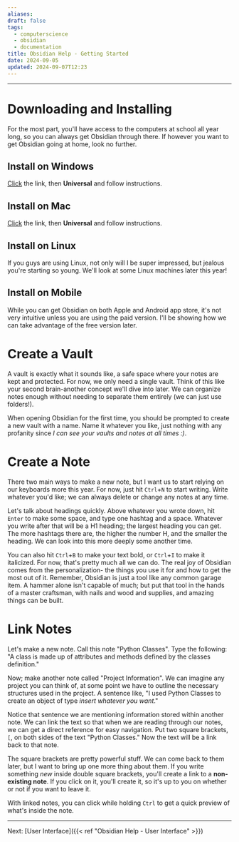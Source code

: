 ```yaml
---
aliases: 
draft: false
tags:
  - computerscience
  - obsidian
  - documentation
title: Obsidian Help - Getting Started
date: 2024-09-05
updated: 2024-09-07T12:23
---
```


-------------------------------------------------------------------------------


# Downloading and Installing 

For the most part, you'll have access to the computers at school all year long, so you can always get Obsidian through there. If however you want to get Obsidian going at home, look no further.

## Install on Windows

[Click]() the link, then **Universal** and follow instructions.

## Install on Mac

[Click]() the link, then **Universal** and follow instructions.

## Install on Linux

If you guys are using Linux, not only will I be super impressed, but jealous you're starting so young. We'll look at some Linux machines later this year!

## Install on Mobile

While you can get Obsidian on both Apple and Android app store, it's not very intuitive unless you are using the paid version. I'll be showing how we can take advantage of the free version later.


# Create a Vault

A vault is exactly what it sounds like, a safe space where your notes are kept and protected. For now, we only need a single vault. Think of this like your second brain-another concept we'll dive into later. We can organize notes enough without needing to separate them entirely (we can just use folders!).

When opening Obsidian for the first time, you should be prompted to create a new vault with a name. Name it whatever you like, just nothing with any profanity since *I can see your vaults and notes at all times :)*.


# Create a Note

There two main ways to make a new note, but I want us to start relying on our keyboards more this year. For now, just hit `Ctrl`+`N` to start writing. Write whatever you'd like; we can always delete or change any notes at any time.

Let's talk about headings quickly. Above whatever you wrote down, hit `Enter` to make some space, and type one hashtag and a space. Whatever you write after that will be a H1 heading; the largest heading you can get. The more hashtags there are, the higher the number H, and the smaller the heading. We can look into this more deeply some another time. 

You can also hit `Ctrl`+`B` to make your text bold, or `Ctrl`+`I` to make it italicized. For now, that's pretty much all we can do. The real joy of Obsidian comes from the personalization- the things you use it for and how to get the most out of it. Remember, Obsidian is just a tool like any common garage item. A hammer alone isn't capable of much; but put that tool in the hands of a master craftsman, with nails and wood and supplies, and amazing things can be built.


# Link Notes

Let's make a new note. Call this note "Python Classes". Type the following: "A class is made up of attributes and methods defined by the classes definition."

Now; make another note called "Project Information". We can imagine any project you can think of, at some point we have to outline the necessary structures used in the project. A sentence like, "I used Python Classes to create an object of type *insert whatever you want*."

Notice that sentence we are mentioning information stored within another note. We can link the text so that when we are reading through our notes, we can get a direct reference for easy navigation. Put two square brackets, `[`, on both sides of the text "Python Classes." Now the text will be a link back to that note.

The square brackets are pretty powerful stuff. We can come back to them later, but I want to bring up one more thing about them. If you write something *new* inside double square brackets, you'll create a link to a **non-existing note**. If you click on it, you'll create it, so it's up to you on whether or not if you want to leave it. 

With linked notes, you can click while holding `Ctrl` to get a quick preview of what's inside the note.



---------------------------------------------------------------
Next: 
[User Interface]({{< ref "Obsidian Help - User Interface" >}})

